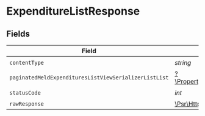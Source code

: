# ExpenditureListResponse


## Fields

| Field                                                                                                                                                                  | Type                                                                                                                                                                   | Required                                                                                                                                                               | Description                                                                                                                                                            |
| ---------------------------------------------------------------------------------------------------------------------------------------------------------------------- | ---------------------------------------------------------------------------------------------------------------------------------------------------------------------- | ---------------------------------------------------------------------------------------------------------------------------------------------------------------------- | ---------------------------------------------------------------------------------------------------------------------------------------------------------------------- |
| `contentType`                                                                                                                                                          | *string*                                                                                                                                                               | :heavy_check_mark:                                                                                                                                                     | N/A                                                                                                                                                                    |
| `paginatedMeldExpendituresListViewSerializerListList`                                                                                                                  | [?\PropertyMeld\MeldAPI\Models\Shared\PaginatedMeldExpendituresListViewSerializerListList](../../models/shared/PaginatedMeldExpendituresListViewSerializerListList.md) | :heavy_minus_sign:                                                                                                                                                     | N/A                                                                                                                                                                    |
| `statusCode`                                                                                                                                                           | *int*                                                                                                                                                                  | :heavy_check_mark:                                                                                                                                                     | N/A                                                                                                                                                                    |
| `rawResponse`                                                                                                                                                          | [\Psr\Http\Message\ResponseInterface](https://www.php-fig.org/psr/psr-7/#33-psrhttpmessageresponseinterface)                                                           | :heavy_minus_sign:                                                                                                                                                     | N/A                                                                                                                                                                    |